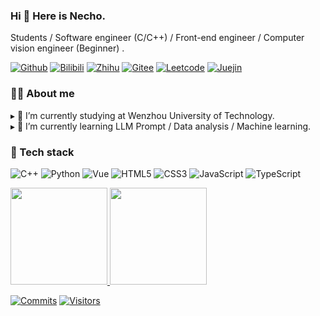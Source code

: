 ### Hi 👋 Here is Necho.
Students / Software engineer (C/C++) / Front-end engineer / Computer vision engineer (Beginner) .

[![Github](https://img.shields.io/github/stars/Necho-dev?style=flat-square&color=4f4f&label=Github&logo=github)](https://github.com/Necho-dev/)
[![Bilibili](https://img.shields.io/badge/dynamic/json?style=flat-square&labelColor=FE7398&logo=bilibili&logoColor=white&label=BiliBili&color=00aeec&query=%24.data.totalSubs&url=https%3A%2F%2Fapi.spencerwoo.com%2Fsubstats%2F%3Fsource%3Dbilibili%26queryKey%3D38856663)](https://space.bilibili.com/38856663)
[![Zhihu](https://img.shields.io/badge/dynamic/json?style=flat-square&labelColor=056de8&logo=zhihu&logoColor=white&label=知乎&query=data.subsInEachSource.zhihu&url=https%3A%2F%2Fapi.spencerwoo.com%2Fsubstats%2F%3Fsource%3Dzhihu%26queryKey%3Dmonster-42-41-51)](https://www.zhihu.com/people/monster-42-41-51)
[![Gitee](https://img.shields.io/badge/-Gitee-c14438?style=flat-square&logo=gitee&logoColor=white)](https://gitee.com/necho-dev)
[![Leetcode](https://img.shields.io/badge/-LeetCode-8952ff?style=flat-square&logo=leetcode&logoColor=white)](https://leetcode.cn/u/eliauk-li/)
[![Juejin](https://img.shields.io/badge/-稀土掘金-1e80ff?style=flat-square&logo=Hotjar&logoColor=white)](https://juejin.cn/user/884421284604296)

### 👨‍💻 About me

&#9656; 🏢 I’m currently studying at Wenzhou University of Technology.<br>
&#9656; 🌱 I’m currently learning LLM Prompt / Data analysis / Machine learning.

### 🔭 Tech stack

![C++](https://img.shields.io/badge/-C++-00599C?style=flat-square&logo=CLion&logoColor=ffffff)
![Python](https://img.shields.io/badge/-Python-3776ab?style=flat-square&logo=python&logoColor=ffffff)
![Vue](https://img.shields.io/badge/-Vue-%97ca00?style=flat-square&logo=vue.js&logoColor=white)
![HTML5](https://img.shields.io/badge/-HTML5-%23E44D27?style=flat-square&logo=html5&logoColor=ffffff)
![CSS3](https://img.shields.io/badge/-CSS3-%231572B6?style=flat-square&logo=css3)
![JavaScript](https://img.shields.io/badge/-JavaScript-%23F7DF1C?style=flat-square&logo=javascript&logoColor=000000&labelColor=%23F7DF1C&color=%23FFCE5A)
![TypeScript](https://img.shields.io/badge/-TypeScript-%23F7DF1C?style=flat-square&logo=typescript&logoColor=000000&labelColor=%25A8EF1C&color=%28A14E1A)

<a href="https://github.com/Necho-dev">
  <img height="155em" src="https://github-readme-stats.vercel.app/api?username=Necho-dev&theme=buefy&show_icons=true" />
  <img height="155em" src="https://github-readme-stats.vercel.app/api/top-langs/?username=Necho-dev&layout=compact" />
</a>


[![Commits](https://img.shields.io/github/last-commit/Necho-dev/Necho-dev?label=Lastest%20Commit&logo=git&logoColor=fff&style=flat-square)](https://github.com/Necho-dev/)
[![Visitors](https://visitor-badge.laobi.icu/badge?style=flat-square&page_id=Necho-dev)](https://github.com/Necho-dev/)

<!--
**Necho-dev/Necho-dev** is a ✨ _special_ ✨ repository because its `README.md` (this file) appears on your GitHub profile.

Here are some ideas to get you started:

- 🔭 I’m currently working on ...
- 🌱 I’m currently learning ...
- 👯 I’m looking to collaborate on ...
- 🤔 I’m looking for help with ...
- 💬 Ask me about ...
- 📫 How to reach me: ...
- 😄 Pronouns: ...
- ⚡ Fun fact: ...
[![Visitors](https://visitor-badge.laobi.icu/badge?style=flat-square&page_id=Necho-dev)](https://github.com/Necho-dev/)
[![Page Views Count](https://badges.toozhao.com/badges/01GDYJDE3DXSN0QF22JNEXJQYY/green.svg)](https://github.com/Necho-dev/)
-->
